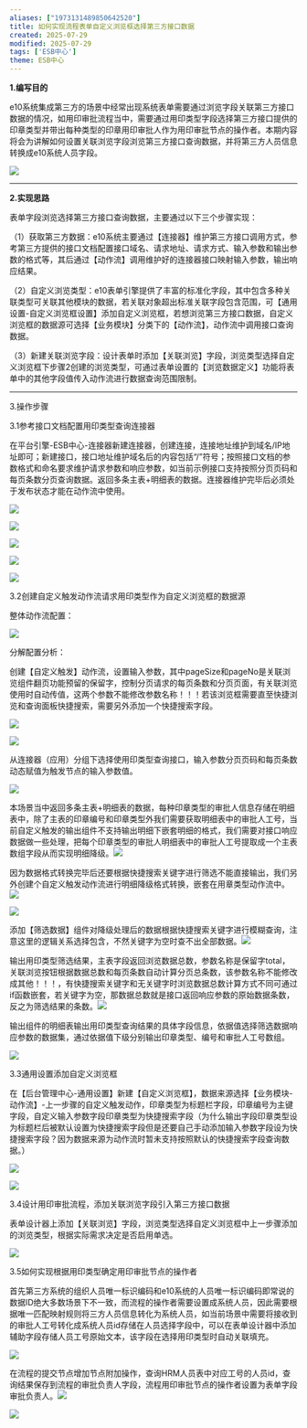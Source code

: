 ```yaml
---
aliases: ["1973131489850642520"]
title: 如何实现流程表单自定义浏览框选择第三方接口数据
created: 2025-07-29
modified: 2025-07-29
tags: ['ESB中心']
theme: ESB中心
---
```


**1.编写目的**

e10系统集成第三方的场景中经常出现系统表单需要通过浏览字段关联第三方接口数据的情况，如用印审批流程当中，需要通过用印类型字段选择第三方接口提供的印章类型并带出每种类型的印章用印审批人作为用印审批节点的操作者。本期内容将会为讲解如何设置关联浏览字段浏览第三方接口查询数据，并将第三方人员信息转换成e10系统人员字段。

![](https://myhelpdoc.oss-cn-heyuan.aliyuncs.com/mdimages/eabca498f41d05e8114ab59d14259f9d.jpg)

---

**2.实现思路**

表单字段浏览选择第三方接口查询数据，主要通过以下三个步骤实现：

（1）获取第三方数据：e10系统主要通过【连接器】维护第三方接口调用方式，参考第三方提供的接口文档配置接口域名、请求地址、请求方式、输入参数和输出参数的格式等，其后通过【动作流】调用维护好的连接器接口映射输入参数，输出响应结果。

（2）自定义浏览类型：e10表单引擎提供了丰富的标准化字段，其中包含多种关联类型可关联其他模块的数据，若关联对象超出标准关联字段包含范围，可【通用设置-自定义浏览框设置】添加自定义浏览框，若想浏览第三方接口数据，自定义浏览框的数据源可选择【业务模块】分类下的【动作流】，动作流中调用接口查询数据。

（3）新建关联浏览字段：设计表单时添加【关联浏览】字段，浏览类型选择自定义浏览框下步骤2创建的浏览类型，可通过表单设置的【浏览数据定义】功能将表单中的其他字段值传入动作流进行数据查询范围限制。

---

3.操作步骤

3.1参考接口文档配置用印类型查询连接器

在平台引擎-ESB中心-连接器新建连接器，创建连接，连接地址维护到域名/IP地址即可；新建接口，接口地址维护域名后的内容包括“/”符号；按照接口文档的参数格式和命名要求维护请求参数和响应参数，如当前示例接口支持按照分页页码和每页条数分页查询数据。返回多条主表+明细表的数据。连接器维护完毕后必须处于发布状态才能在动作流中使用。

![](https://myhelpdoc.oss-cn-heyuan.aliyuncs.com/mdimages/481aa340453e85aee98906e50158d370.jpg)

![](https://myhelpdoc.oss-cn-heyuan.aliyuncs.com/mdimages/3fdda377bab1ef29bb95b9713b2d610c.jpg)

![](https://myhelpdoc.oss-cn-heyuan.aliyuncs.com/mdimages/884deb61b8a63673a9d3cb66274cc05d.jpg)

![](https://myhelpdoc.oss-cn-heyuan.aliyuncs.com/mdimages/aac7a99560394201890f4e919b985933.jpg)

![](https://myhelpdoc.oss-cn-heyuan.aliyuncs.com/mdimages/f33acd1c0cb5ee752a66937e9b63b94c.jpg)

3.2创建自定义触发动作流请求用印类型作为自定义浏览框的数据源

整体动作流配置：

![](https://myhelpdoc.oss-cn-heyuan.aliyuncs.com/mdimages/d7b35b7afff6d46ceef16012df76c5f7.jpg)

分解配置分析：

创建【自定义触发】动作流，设置输入参数，其中pageSize和pageNo是关联浏览组件翻页功能预留的保留字，控制分页请求的每页条数和分页页面，有关联浏览使用时自动传值，这两个参数不能修改参数名称！！！若该浏览框需要直至快捷浏览和查询面板快捷搜索，需要另外添加一个快捷搜索字段。

![](https://myhelpdoc.oss-cn-heyuan.aliyuncs.com/mdimages/eb5a90c334583ac1ab0c3b35d437f4d5.jpg)

![](https://myhelpdoc.oss-cn-heyuan.aliyuncs.com/mdimages/3b896935e4f25429f50a789e33fe7722.jpg)

从连接器（应用）分组下选择使用印类型查询接口，输入参数分页页码和每页条数动态赋值为触发节点的输入参数值。

![](https://myhelpdoc.oss-cn-heyuan.aliyuncs.com/mdimages/c092b56fe2f7f98d70b7b547d22ab386.jpg)

本场景当中返回多条主表+明细表的数据，每种印章类型的审批人信息存储在明细表中，除了主表的印章编号和印章类型外我们需要获取明细表中的审批人工号，当前自定义触发的输出组件不支持输出明细下嵌套明细的格式，我们需要对接口响应数据做一些处理，把每个印章类型的审批人明细表中的审批人工号提取成一个主表数组字段从而实现明细降级。![](https://myhelpdoc.oss-cn-heyuan.aliyuncs.com/mdimages/c8f78e71a846814e25fca4d57eceda0e.jpg)

因为数据格式转换完毕后还要根据快捷搜索关键字进行筛选不能直接输出，我们另外创建个自定义触发动作流进行明细降级格式转换，嵌套在用章类型动作流中。![](https://myhelpdoc.oss-cn-heyuan.aliyuncs.com/mdimages/c8397be10e74ccc1f53083781a93c744.jpg)

![](https://myhelpdoc.oss-cn-heyuan.aliyuncs.com/mdimages/6af2766dec6d1a54263d6ea0e418e490.jpg)

添加【筛选数据】组件对降级处理后的数据根据快捷搜索关键字进行模糊查询，注意这里的逻辑关系选择包含，不然关键字为空时查不出全部数据。![](https://myhelpdoc.oss-cn-heyuan.aliyuncs.com/mdimages/b947f43ae03702ee57897d9a76f42b3e.jpg)

输出用印类型筛选结果，主表字段返回浏览数据总数，参数名称是保留字total，关联浏览按钮根据数据总数和每页条数自动计算分页总条数，该参数名称不能修改成其他！！！，有快捷搜索关键字和无关键字时浏览数据总数计算方式不同可通过if函数嵌套，若关键字为空，那数据总数就是接口返回响应参数的原始数据条数，反之为筛选结果的条数。![](https://myhelpdoc.oss-cn-heyuan.aliyuncs.com/mdimages/5ed9658b67e876e77091324bacf6e90a.jpg)

输出组件的明细表输出用印类型查询结果的具体字段信息，依据值选择筛选数据响应参数的数据集，通过依据值下级分别输出印章类型、编号和审批人工号数组。

![](https://myhelpdoc.oss-cn-heyuan.aliyuncs.com/mdimages/06723cc51ca52996b202d438fae772c3.jpg)

3.3通用设置添加自定义浏览框

在【后台管理中心-通用设置】新建【自定义浏览框】，数据来源选择【业务模块-动作流】-上一步骤的自定义触发动作，印章类型为标题栏字段，印章编号为主键字段，自定义输入参数字段印章类型为快捷搜索字段（为什么输出字段印章类型设为标题栏后被默认设置为快捷搜索字段但是还要自己手动添加输入参数字段设为快捷搜索字段？因为数据来源为动作流时暂未支持按照默认的快捷搜索字段查询数据。）

![](https://myhelpdoc.oss-cn-heyuan.aliyuncs.com/mdimages/8bb6e045c983acd4c48d85fd8f6c8bf8.jpg)

![](https://myhelpdoc.oss-cn-heyuan.aliyuncs.com/mdimages/24518cb25d5cd0ca861ce107c267cb9a.jpg)

3.4设计用印审批流程，添加关联浏览字段引入第三方接口数据

表单设计器上添加【关联浏览】字段，浏览类型选择自定义浏览框中上一步骤添加的浏览类型，根据实际需求决定是否启用单选。

![](https://myhelpdoc.oss-cn-heyuan.aliyuncs.com/mdimages/e8b73cc7ed194fb4ba226abb9ee22c57.jpg)

3.5如何实现根据用印类型确定用印审批节点的操作者

首先第三方系统的组织人员唯一标识编码和e10系统的人员唯一标识编码即常说的数据ID绝大多数场景下不一致，而流程的操作者需要设置成系统人员，因此需要根据唯一匹配映射规则将三方人员信息转化为系统人员，如当前场景中需要将接收到的审批人工号转化成系统人员id存储在人员选择字段中，可以在表单设计器中添加辅助字段存储人员工号原始文本，该字段在选择用印类型时自动关联填充。

![](https://myhelpdoc.oss-cn-heyuan.aliyuncs.com/mdimages/f09b3d089b0a1c05d6b5d2699fa3012f.jpg)

在流程的提交节点增加节点附加操作，查询HRM人员表中对应工号的人员id，查询结果保存到流程的审批负责人字段，流程用印审批节点的操作者设置为表单字段审批负责人。![](https://myhelpdoc.oss-cn-heyuan.aliyuncs.com/mdimages/a4aa632bf9ec1783f2ee812745974303.jpg)

![](https://myhelpdoc.oss-cn-heyuan.aliyuncs.com/mdimages/a359282767a1f43e5465c46cf6d7eeca.jpg)

